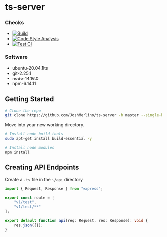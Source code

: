# ts-server
### Checks
* [![Build](https://github.com/JoshMerlino/ts-server/actions/workflows/build.yml/badge.svg)](https://github.com/JoshMerlino/ts-server/actions/workflows/build.yml)
* [![Code Style Analysis](https://github.com/JoshMerlino/ts-server/actions/workflows/code-style-analysis.yml/badge.svg)](https://github.com/JoshMerlino/ts-server/actions/workflows/code-style-analysis.yml)
* [![Test CI](https://github.com/JoshMerlino/ts-server/actions/workflows/test-ci.yml/badge.svg)](https://github.com/JoshMerlino/ts-server/actions/workflows/test-ci.yml)

### Software
* ubuntu-20.04.1lts
* git-2.25.1
* node-14.16.0
* npm-6.14.11

## Getting Started
```bash
# Clone the repo
git clone https://github.com/JoshMerlino/ts-server -b master --single-branch -o upstream my-server
```

Move into your new working directory.

```bash
# Install node build tools
sudo apt-get install build-essential -y

# Install node modules
npm install
```

## Creating API Endpoints
Create a `.ts` file in the `~/api` directory
```typescript
import { Request, Response } from "express";

export const route = [
	"v1/test",
	"v1/test/**"
];

export default function api(req: Request, res: Response): void {
	res.json({});
}
```
